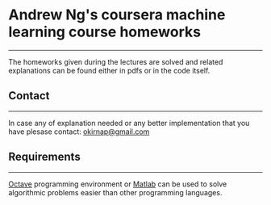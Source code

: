 # Andrew Ng's coursera machine learning course homeworks 
- - -
The homeworks given during the lectures are solved and related explanations can be found either in pdfs or in the code itself.

## Contact
---
In case any of explanation needed or any better implementation that you have plesase contact: okirnap@gmail.com

## Requirements 
---
[Octave](http://wiki.octave.org/Main_Page) programming environment or [Matlab](http://www.mathworks.com/products/matlab/) can be used to solve algorithmic problems easier than other programming languages. 
